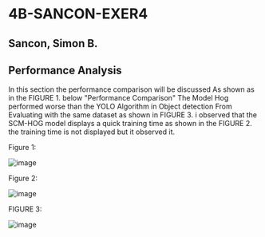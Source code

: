 # 4B-SANCON-EXER4
## Sancon, Simon B.

## Performance Analysis

In this section the performance comparison will be discussed
As shown as in the FIGURE 1. below "Performance Comparison"
The Model Hog performed worse than the YOLO Algorithm in Object detection
From Evaluating with the same dataset as shown in FIGURE 3. i observed that the SCM-HOG model
displays a quick training time as shown in the FIGURE 2. the training time is not displayed
but it observed it.

Figure 1:

![image](https://github.com/user-attachments/assets/195b81ca-d67d-4539-b693-b208137e1310)

Figure 2:

![image](https://github.com/user-attachments/assets/9e755b12-c87a-4379-8a65-bea627f801ea)

FIGURE 3:

![image](https://github.com/user-attachments/assets/94ef20a8-4042-4fb9-8596-050334782e67)
